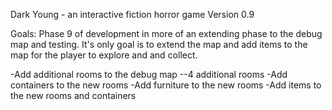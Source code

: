 Dark Young - an interactive fiction horror game
Version 0.9

Goals: Phase 9 of development in more of an extending phase to the debug map and testing.  It's only goal is to extend the map and add items to the map for the player to explore and and collect.

-Add additional rooms to the debug map
--4 additional rooms
-Add containers to the new rooms
-Add furniture to the new rooms
-Add items to the new rooms and containers
